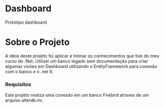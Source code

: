 # Dashboard
Protótipo dashboard

# Sobre o Projeto

A ideia deste projeto foi aplicar e treinar os conhecimentos que tive do meu curso de .Net.
Utilizei um banco legado sem documentação para criar algumas visões em Dashboard utilizando o EntityFramework para conexão com o banco
e o .net 6.

### Requisitos
Este projeto realiza uma conexão em um banco Firebird atraves de um arquivo alterdb.ini.
